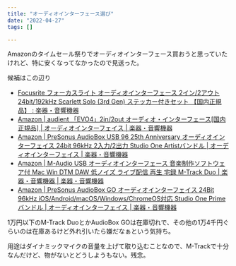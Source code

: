 ```yaml
---
title: "オーディオインターフェース選び"
date: "2022-04-27"
tags: []

---
```


Amazonのタイムセール祭りでオーディオインターフェース買おうと思っていたけれど、特に安くなってなかったので見送った。

候補はこの辺り

- [Focusrite フォーカスライト オーディオインターフェース 2イン/2アウト 24bit/192kHz Scarlett Solo (3rd Gen) ステッカー付きセット 【国内正規品】 : 楽器・音響機器](https://www.amazon.co.jp/dp/B07VMCYKNZ/)
- [Amazon | audient 「EVO4」2in/2out オーディオ・インターフェース[国内正規品] | オーディオインターフェイス | 楽器・音響機器](https://www.amazon.co.jp/dp/B084BGC5LR/)
- [Amazon | PreSonus AudioBox USB 96 25th Anniversary オーディオインターフェイス 24bit 96kHz 2入力/2出力 Studio One Artistバンドル | オーディオインターフェイス | 楽器・音響機器](https://www.amazon.co.jp/dp/B08LGB4ZV8/)
- [Amazon | M-Audio USB オーディオインターフェース 音楽制作ソフトウェア付 Mac Win DTM DAW 低ノイズ ライブ配信 再生 宅録 M-Track Duo | 楽器・音響機器 | 楽器・音響機器](https://www.amazon.co.jp/dp/B08Q1V77NR/)
- [Amazon | PreSonus AudioBox GO オーディオインターフェイス 24Bit 96kHz iOS/Android/macOS/Windows/ChromeOS対応 Studio One Primeバンドル | オーディオインターフェイス | 楽器・音響機器](https://www.amazon.co.jp/dp/B09RWNYBKC/)

1万円以下のM-Track DuoとかAudioBox GOは在庫切れで、その他の1万4千円ぐらいのは在庫あるけど外れ引いたら嫌だなぁという気持ち。

用途はダイナミックマイクの音量を上げて取り込むことなので、M-Trackで十分なんだけど、物がないとどうしようもない。残念。
